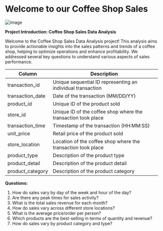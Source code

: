 # Welcome to our Coffee Shop Sales
![image](https://github.com/Maryamfaisalz/Coffee-Shop-Sales/assets/79410940/e6d26c51-f895-44a3-a04c-1cbe9be0f1d3)

**Project Introduction: Coffee Shop Sales Data Analysis**

Welcome to the Coffee Shop Sales Data Analysis project! This analysis aims to provide actionable insights into the sales patterns and trends of a coffee shop, helping to optimize operations and enhance profitability. We addressed several key questions to understand various aspects of sales performance.

| Column        | Description   |
| ------------- | ------------- |
| transaction_id  | Unique sequential ID representing an individual transaction  |
| transaction_date  | Date of the transaction (MM/DD/YY)  |
| product_id  | Unique ID of the product sold |
| store_id  | Unique ID of the coffee shop where the transaction took place  |
| transaction_time | Timestamp of the transaction (HH:MM:SS)  |
|unit_price | Retail price of the product sold  |
| store_location | Location of the coffee shop where the transaction took place  |
| product_type | Description of the product type  |
| product_detail | Description of the product detail  |
| product_category  | Description of the product category  |


**Questions:** 
1) How do sales vary by day of the week and hour of the day?
2) Are there any peak times for sales activity?
3) What is the total sales revenue for each month?
4) How do sales vary across different store locations?
5) What is the average price/order per person?
6) Which products are the best-selling in terms of quantity and revenue?
7) How do sales vary by product category and type?
